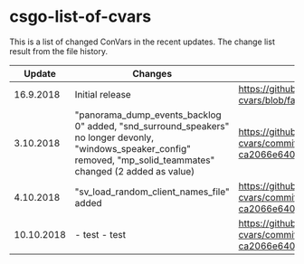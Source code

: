 # csgo-list-of-cvars

This is a list of changed ConVars in the recent updates. The change list result from the file history.

| Update | Changes | Link |
| ------------- | ------------- | ------------- |
| 16.9.2018 | Initial release | https://github.com/funeralchris/csgo-list-of-cvars/blob/faf896ff13f61c9ab837ebe3e4375d47805dd682/cvars_all.log |
| 3.10.2018 | "panorama_dump_events_backlog 0" added, "snd_surround_speakers" no longer devonly, "windows_speaker_config" removed, "mp_solid_teammates" changed (2 added as value)| https://github.com/funeralchris/csgo-list-of-cvars/commit/c944a5c69f5f689b5092ae3ac607661ce609badb#diff-ca2066e640294151d6fb370d1944ab19 |
| 4.10.2018 | "sv_load_random_client_names_file" added | https://github.com/funeralchris/csgo-list-of-cvars/commit/287893bf3de5ef5c897e2404ca421dd9581933bc#diff-ca2066e640294151d6fb370d1944ab19 |
| 10.10.2018 | - test - test | https://github.com/funeralchris/csgo-list-of-cvars/commit/cec2951ed09be9276a1b3cef8b37c512f0fcc9a6#diff-ca2066e640294151d6fb370d1944ab19 |
